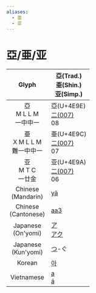 ```yaml
---
aliases:
  - 亜
  - 亚
---
```


# 亞/亜/亚

|          Glyph          | 亞(Trad.)<br>亜(Shin.)<br>亚(Simp.)       |
| :---------------------: | -------------------------------------- |
|  亞<br>M L L M<br>一中中一   | 亞(U+4E9E)<br>[二(007)](二(007).md)<br>08 |
| 亜<br>X M L L M<br>難一中中一 | 亜(U+4E9C)<br>[二(007)](二(007).md)<br>07 |
|    亚<br>M T C<br>一廿金    | 亚(U+4E9A)<br>[二(007)](二(007).md)<br>06 |
|  Chinese<br>(Mandarin)  | [yà](yà.md)                            |
| Chinese<br>(Cantonese)  | [aa3](aa3.md)                          |
|  Japanese<br>(On'yomi)  | [ア](ア.md)<br>[アク](アク.md)               |
| Japanese<br>(Kun'yomi)  | [つ](つ.md)-ぐ                            |
|         Korean          | [아](아.md)                              |
|       Vietnamese        | [a](a.md)<br>[á](á.md)                 |
